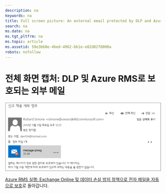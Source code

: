 ```yaml
---
description: na
keywords: na
title: Full screen picture: An external email protected by DLP and Azure RMS
search: na
ms.date: na
ms.tgt_pltfrm: na
ms.topic: article
ms.assetid: 59e3b68e-4bed-4962-bb1e-e82d82f8000a
robots: nofollow
---
```

# 전체 화면 캡처: DLP 및 Azure RMS로 보호되는 외부 메일
![](../Image/AzRMS_DLPProtectedEmail.png)

[Azure RMS 실행: Exchange Online 및 데이터 손실 방지 정책으로 전자 메일을 자동으로 보호](http://technet.microsoft.com/library/jj585026.aspx)로 돌아갑니다.

